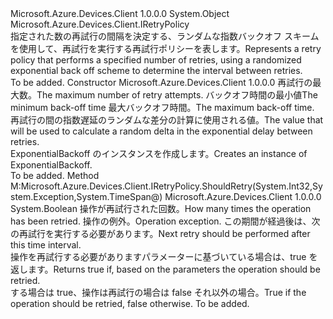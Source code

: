 <Type Name="ExponentialBackoff" FullName="Microsoft.Azure.Devices.Client.ExponentialBackoff">
  <TypeSignature Language="C#" Value="public class ExponentialBackoff : Microsoft.Azure.Devices.Client.IRetryPolicy" />
  <TypeSignature Language="ILAsm" Value=".class public auto ansi beforefieldinit ExponentialBackoff extends System.Object implements class Microsoft.Azure.Devices.Client.IRetryPolicy" />
  <TypeSignature Language="DocId" Value="T:Microsoft.Azure.Devices.Client.ExponentialBackoff" />
  <TypeSignature Language="VB.NET" Value="Public Class ExponentialBackoff&#xA;Implements IRetryPolicy" />
  <TypeSignature Language="F#" Value="type ExponentialBackoff = class&#xA;    interface IRetryPolicy" />
  <AssemblyInfo>
    <AssemblyName>Microsoft.Azure.Devices.Client</AssemblyName>
    <AssemblyVersion>1.0.0.0</AssemblyVersion>
  </AssemblyInfo>
  <Base>
    <BaseTypeName>System.Object</BaseTypeName>
  </Base>
  <Interfaces>
    <Interface>
      <InterfaceName>Microsoft.Azure.Devices.Client.IRetryPolicy</InterfaceName>
    </Interface>
  </Interfaces>
  <Docs>
    <summary>
            <span data-ttu-id="a27d5-101">指定された数の再試行の間隔を決定する、ランダムな指数バックオフ スキームを使用して、再試行を実行する再試行ポリシーを表します。</span><span class="sxs-lookup"><span data-stu-id="a27d5-101">Represents a retry policy that performs a specified number of retries, using a randomized exponential back off scheme to determine the interval between retries.</span></span>
            </summary>
    <remarks>To be added.</remarks>
  </Docs>
  <Members>
    <Member MemberName=".ctor">
      <MemberSignature Language="C#" Value="public ExponentialBackoff (int retryCount, TimeSpan minBackoff, TimeSpan maxBackoff, TimeSpan deltaBackoff);" />
      <MemberSignature Language="ILAsm" Value=".method public hidebysig specialname rtspecialname instance void .ctor(int32 retryCount, valuetype System.TimeSpan minBackoff, valuetype System.TimeSpan maxBackoff, valuetype System.TimeSpan deltaBackoff) cil managed" />
      <MemberSignature Language="DocId" Value="M:Microsoft.Azure.Devices.Client.ExponentialBackoff.#ctor(System.Int32,System.TimeSpan,System.TimeSpan,System.TimeSpan)" />
      <MemberSignature Language="VB.NET" Value="Public Sub New (retryCount As Integer, minBackoff As TimeSpan, maxBackoff As TimeSpan, deltaBackoff As TimeSpan)" />
      <MemberSignature Language="F#" Value="new Microsoft.Azure.Devices.Client.ExponentialBackoff : int * TimeSpan * TimeSpan * TimeSpan -&gt; Microsoft.Azure.Devices.Client.ExponentialBackoff" Usage="new Microsoft.Azure.Devices.Client.ExponentialBackoff (retryCount, minBackoff, maxBackoff, deltaBackoff)" />
      <MemberType>Constructor</MemberType>
      <AssemblyInfo>
        <AssemblyName>Microsoft.Azure.Devices.Client</AssemblyName>
        <AssemblyVersion>1.0.0.0</AssemblyVersion>
      </AssemblyInfo>
      <Parameters>
        <Parameter Name="retryCount" Type="System.Int32" />
        <Parameter Name="minBackoff" Type="System.TimeSpan" />
        <Parameter Name="maxBackoff" Type="System.TimeSpan" />
        <Parameter Name="deltaBackoff" Type="System.TimeSpan" />
      </Parameters>
      <Docs>
        <param name="retryCount"><span data-ttu-id="a27d5-102">再試行の最大数。</span><span class="sxs-lookup"><span data-stu-id="a27d5-102">The maximum number of retry attempts.</span></span></param>
        <param name="minBackoff"><span data-ttu-id="a27d5-103">バックオフ時間の最小値</span><span class="sxs-lookup"><span data-stu-id="a27d5-103">The minimum back-off time</span></span></param>
        <param name="maxBackoff"><span data-ttu-id="a27d5-104">最大バックオフ時間。</span><span class="sxs-lookup"><span data-stu-id="a27d5-104">The maximum back-off time.</span></span></param>
        <param name="deltaBackoff"><span data-ttu-id="a27d5-105">再試行の間の指数遅延のランダムな差分の計算に使用される値。</span><span class="sxs-lookup"><span data-stu-id="a27d5-105">The value that will be used to calculate a random delta in the exponential delay between retries.</span></span></param>
        <summary>
            <span data-ttu-id="a27d5-106">ExponentialBackoff のインスタンスを作成します。</span><span class="sxs-lookup"><span data-stu-id="a27d5-106">Creates an instance of ExponentialBackoff.</span></span>
            </summary>
        <remarks>To be added.</remarks>
      </Docs>
    </Member>
    <Member MemberName="ShouldRetry">
      <MemberSignature Language="C#" Value="public bool ShouldRetry (int currentRetryCount, Exception lastException, out TimeSpan retryInterval);" />
      <MemberSignature Language="ILAsm" Value=".method public hidebysig newslot virtual instance bool ShouldRetry(int32 currentRetryCount, class System.Exception lastException, [out] valuetype System.TimeSpan&amp; retryInterval) cil managed" />
      <MemberSignature Language="DocId" Value="M:Microsoft.Azure.Devices.Client.ExponentialBackoff.ShouldRetry(System.Int32,System.Exception,System.TimeSpan@)" />
      <MemberSignature Language="VB.NET" Value="Public Function ShouldRetry (currentRetryCount As Integer, lastException As Exception, ByRef retryInterval As TimeSpan) As Boolean" />
      <MemberSignature Language="F#" Value="abstract member ShouldRetry : int * Exception *  -&gt; bool&#xA;override this.ShouldRetry : int * Exception *  -&gt; bool" Usage="exponentialBackoff.ShouldRetry (currentRetryCount, lastException, retryInterval)" />
      <MemberType>Method</MemberType>
      <Implements>
        <InterfaceMember>M:Microsoft.Azure.Devices.Client.IRetryPolicy.ShouldRetry(System.Int32,System.Exception,System.TimeSpan@)</InterfaceMember>
      </Implements>
      <AssemblyInfo>
        <AssemblyName>Microsoft.Azure.Devices.Client</AssemblyName>
        <AssemblyVersion>1.0.0.0</AssemblyVersion>
      </AssemblyInfo>
      <ReturnValue>
        <ReturnType>System.Boolean</ReturnType>
      </ReturnValue>
      <Parameters>
        <Parameter Name="currentRetryCount" Type="System.Int32" />
        <Parameter Name="lastException" Type="System.Exception" />
        <Parameter Name="retryInterval" Type="System.TimeSpan&amp;" RefType="out" />
      </Parameters>
      <Docs>
        <param name="currentRetryCount"><span data-ttu-id="a27d5-107">操作が再試行された回数。</span><span class="sxs-lookup"><span data-stu-id="a27d5-107">How many times the operation has been retried.</span></span></param>
        <param name="lastException"><span data-ttu-id="a27d5-108">操作の例外。</span><span class="sxs-lookup"><span data-stu-id="a27d5-108">Operation exception.</span></span></param>
        <param name="retryInterval"><span data-ttu-id="a27d5-109">この期間が経過後は、次の再試行を実行する必要があります。</span><span class="sxs-lookup"><span data-stu-id="a27d5-109">Next retry should be performed after this time interval.</span></span></param>
        <summary>
            <span data-ttu-id="a27d5-110">操作を再試行する必要がありますパラメーターに基づいている場合は、true を返します。</span><span class="sxs-lookup"><span data-stu-id="a27d5-110">Returns true if, based on the parameters the operation should be retried.</span></span>
            </summary>
        <returns><span data-ttu-id="a27d5-111">する場合は true、操作は再試行の場合は false それ以外の場合。</span><span class="sxs-lookup"><span data-stu-id="a27d5-111">True if the operation should be retried, false otherwise.</span></span></returns>
        <remarks>To be added.</remarks>
      </Docs>
    </Member>
  </Members>
</Type>